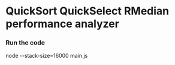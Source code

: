 # QuickSort QuickSelect RMedian performance analyzer

### Run the code

node --stack-size=16000 main.js
